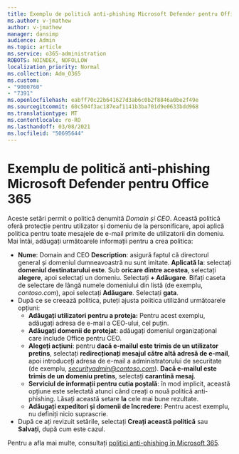 ```yaml
---
title: Exemplu de politică anti-phishing Microsoft Defender pentru Office 365
ms.author: v-jmathew
author: v-jmathew
manager: dansimp
audience: Admin
ms.topic: article
ms.service: o365-administration
ROBOTS: NOINDEX, NOFOLLOW
localization_priority: Normal
ms.collection: Adm_O365
ms.custom:
- "9000760"
- "7391"
ms.openlocfilehash: eabff70c22b641627d3ab6c0b2f8846a0be2f49e
ms.sourcegitcommit: 60c504f3ac187eaf1141b3ba701d9e0633bdd968
ms.translationtype: MT
ms.contentlocale: ro-RO
ms.lasthandoff: 03/08/2021
ms.locfileid: "50695644"
---
```

# <a name="example-microsoft-defender-for-office-365-anti-phishing-policy"></a>Exemplu de politică anti-phishing Microsoft Defender pentru Office 365

Aceste setări permit o politică denumită *Domain și CEO*. Această politică oferă protecție pentru utilizator și domeniu de la personificare, apoi aplică politica pentru toate mesajele de e-mail primite de utilizatorii din domeniu. Mai întâi, adăugați următoarele informații pentru a crea politica:

- **Nume**: Domain and CEO **Description**: asigură faptul că directorul general și domeniul dumneavoastră nu sunt imitate.
  **Aplicată la**: selectați **domeniul destinatarului este**. Sub **oricare dintre acestea**, selectați **alegere**, apoi selectați un domeniu. Selectați **+ Adăugare**. Bifați caseta de selectare de lângă numele domeniului din listă (de exemplu, *contoso.com*), apoi selectați **Adăugare**. Selectați **gata**.
- După ce se creează politica, puteți ajusta politica utilizând următoarele opțiuni:
  - **Adăugați utilizatori pentru a proteja:** Pentru acest exemplu, adăugați adresa de e-mail a CEO-ului, cel puțin.
  - **Adăugați domenii de protejat**: adăugați domeniul organizațional care include Office pentru CEO.
  - **Alegeți acțiuni**: pentru **dacă e-mailul este trimis de un utilizator pretins**, selectați **redirecționați mesajul către altă adresă de e-mail**, apoi introduceți adresa de e-mail a administratorului de securitate (de exemplu, *securityadmin@contoso.com*). **Dacă e-mailul este trimis de un domeniu pretins**, selectați **carantină mesaj**.
  - **Serviciul de informații pentru cutia poștală**: în mod implicit, această opțiune este selectată atunci când creați o nouă politică anti-phishing. Lăsați această setare **la** cele mai bune rezultate.
  - **Adăugați expeditori și domenii de încredere:** Pentru acest exemplu, nu definiți nicio suprascrie.
- După ce ați revizuit setările, selectați **Creați această politică** sau **Salvați**, după cum este cazul.

Pentru a afla mai multe, consultați [politici anti-phishing în Microsoft 365](https://go.microsoft.com/fwlink/?linkid=2092235).
